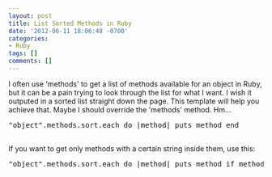 ```yaml
---
layout: post
title: List Sorted Methods in Ruby
date: '2012-06-11 18:06:48 -0700'
categories:
- Ruby
tags: []
comments: []
---
```

<p>I often use 'methods' to get a list of methods available for an object in Ruby, but it can be a pain trying to look through the list for what I want. I wish it outputed in a sorted list straight down the page. This template will help you achieve that. Maybe I should override the 'methods' method. Hm...</p>
<pre class="brush:rails">
"object".methods.sort.each do |method| puts method end<br />
</pre></p>
<p>If you want to get only methods with a certain string inside them, use this:</p>
<pre class="brush:rails">
"object".methods.sort.each do |method| puts method if method.to_s.index('search_string') end<br />
</pre></p>
